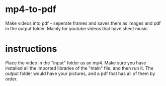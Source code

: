 # mp4-to-pdf
Make videos into pdf - seperate frames and saves them as images and pdf in the output folder. Mainly for youtube videos that have sheet music. 

# instructions
Place the video in the "input" folder as an mp4. Make sure you have installed all the imported libraries of the "main" file, and then run it. The output folder would have your pictures, and a pdf that has all of them by order. 


